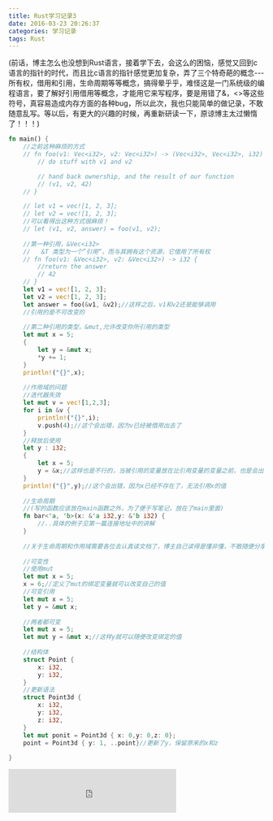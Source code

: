 ```yaml
---
title: Rust学习记录3
date: 2016-03-23 20:26:37
categories: 学习记录
tags: Rust
---
```


(前话，博主怎么也没想到Rust语言，接着学下去，会这么的困恼，感觉又回到c语言的指针的时代，而且比c语言的指针感觉更加复杂，弄了三个特奇葩的概念---所有权，借用和引用，生命周期等等概念，搞得晕乎乎，难怪这是一门系统级的编程语言，要了解好引用借用等概念，才能用它来写程序，要是用错了&，<>等这些符号，真容易造成内存方面的各种bug，所以此次，我也只能简单的做记录，不敢随意乱写。等以后，有更大的兴趣的时候，再重新研读一下，原谅博主太过懒惰了！！！)

<!--more-->
```Rust
fn main() {
	//之前这种麻烦的方式
	// fn foo(v1: Vec<i32>, v2: Vec<i32>) -> (Vec<i32>, Vec<i32>, i32) {
		// do stuff with v1 and v2

		// hand back ownership, and the result of our function
		// (v1, v2, 42)
	// }

	// let v1 = vec![1, 2, 3];
	// let v2 = vec![1, 2, 3];
	//可以看得出这种方式很麻烦！
	// let (v1, v2, answer) = foo(v1, v2);
	
	//第一种引用，&Vec<i32>
	//	 &T	类型为一个”引用“，而与其拥有这个资源，它借用了所有权
	// fn foo(v1: &Vec<i32>, v2: &Vec<i32>) -> i32 {
		//return the answer
		// 42
	// }
	let v1 = vec![1, 2, 3];
	let v2 = vec![1, 2, 3];
	let answer = foo(&v1, &v2);//这样之后，v1和v2还是能够调用
	//引用的是不可改变的
	
	//第二种引用的类型，&mut,允许改变你所引用的类型
	let mut x = 5;
	{
		let y = &mut x;
		*y += 1;
	}
	println!("{}",x);
	
	//作用域的问题
	//迭代器失效
	let mut v = vec![1,2,3];
	for i in &v {
		println!("{}",i);
		v.push(4);//这个会出错，因为v已经被借用出去了
	}
	//释放后使用
	let y : i32;
	{
		let x = 5;
		y = &x;//这样也是不行的，当被引用的变量放在比引用变量的变量之前，也是会出错的
	}
	println!("{}",y);//这个会出错，因为x已经不存在了，无法引用x的值
	
	//生命周期
	//(写的函数应该放在main函数之外，为了便于写笔记，放在了main里面)
	fn bar<'a, 'b>(x: &'a i32,y: &'b i32) {
		//..具体的例子见第一篇连接地址中的讲解
	}
	
	//关于生命周期和作用域需要各位去认真读文档了，博主自己读得是懂非懂，不敢随便分享
	
	//可变性
	//使用mut
	let mut x = 5;
	x = 6;//定义了mut的绑定变量就可以改变自己的值
	//可变引用
	let mut x = 5;
	let y = &mut x;
	
	//两者都可变
	let mut x = 5;
	let mut y = &mut x;//这样y就可以随便改变绑定的值
	
	//结构体
	struct Point {
		x: i32,
		y: i32,
	}
	//更新语法
	struct Point3d {
		x: i32,
		y: i32,
		z: i32,
	}
	let mut ponit = Point3d { x: 0,y: 0,z: 0};
	point = Point3d { y: 1, ..point}//更新了y，保留原来的x和z
	
}

```



<iframe frameborder="no" border="0" marginwidth="0" marginheight="0" width=330 height=86 src="http://music.163.com/outchain/player?type=2&id=26524326&auto=1&height=66"></iframe>
